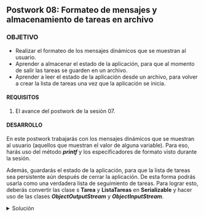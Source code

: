 ## Postwork 08: Formateo de mensajes y almacenamiento de tareas en archivo

### OBJETIVO

- Realizar el formateo de los mensajes dinámicos que se muestran al usuario.
- Aprender a almacenar el estado de la aplicación, para que al momento de salir las tareas se guarden en un archivo.
- Aprender a leer el estado de la aplicación desde un archivo, para volver a crear la lista de tareas una vez que la aplicación se inicia.

#### REQUISITOS

1. El avance del postwork de la sesión 07.


#### DESARROLLO

En este postwork trabajarás con los mensajes dinámicos que se muestran al usuario (aquellos que muestran el valor de alguna variable). Para eso, harás uso del método ***printf*** y los especificadores de formato visto durante la sesión. 

Además, guardarás el estado de la aplicación, para que la lista de tareas sea persistente aún después de cerrar la aplicación. De esta forma podrás usarla como una verdadera lista de seguimiento de tareas. Para lograr esto, deberás convertir las clase s **Tarea** y **ListaTareas** en **Serializable** y hacer uso de las clases ***ObjectOutputStream*** y ***ObjectInputStream***.

<details>
        <summary>Solución</summary>

1. En la clase **ListaTareasMain**, justo después de leer la opción seleccionada por el usuario, se muestra la opción seleccionada. El primer cambio será modificar la instrucción **println** por **printf** y usar el especificador de formato para mostrar números enteros. Cambia la siguiente instrucción:
```java
        System.out.println("\n\nLa opción seleccionada es: " + opcionSeleccionada);
```

por:
```java
        System.out.printf("%n%nLa opción seleccionada es: %d%n", opcionSeleccionada);
```

2. En la clase **ListasTareas**, dentro del método **verListaTareas** existe un ciclo en el que se muestran las listas de tareas que se han dado de alta. Dentro de ese ciclo reemplaza el siguiente código:
```java
        System.out.println((i + 1) + " - " + listasTareas.get(i).getNombre());
```

por:
```java
        System.out.printf("%d - %s%n", (i + 1), listasTareas.get(i).getNombre());
```

3. En el método **actualizarListaDeTareas** en el `case 2:` cambia:
```java
        System.out.println("Se eliminó la tarea " + t1.getNombre());
```

por:
```java
        System.out.printf("Se eliminó la tarea %s%n", t1.getNombre());
```

y en el `case 3:` cambia:
```java
        System.out.println("La tarea " + t2.getNombre() + " se completó el " + t2.getFechaRealizacion());      
```
por:
```java
        System.out.printf("La tarea %s se completó el %2$te de %2$tB de %2$tY%n", t2.getNombre(), t2.getFechaRealizacion());
```
4. Finalmente, en el método **eliminarListaDeTareas** cambia:
```java
        System.out.println("Se eliminó la lista de tareas: " + listaEliminada.getNombre());
```
por:
```java
        System.out.printf("Se eliminó la lista de tareas: %s%n", listaEliminada.getNombre());
```

5. Ahora, haremos que el estado de la aplicación sea persistente. Esto será lo último que hagamos durante este curso. Lo primero es indicar que las clases **Tarea** y **ListaTareas**, que se encuentran en el subpaquete de **modelo** implementen la interface **java.io.Serializable**. Esto le indica a la JVM que los obtejos de estas clases pueden ser enviadas a través de un flujo de bytes:

```java
        public class Tarea implements Serializable {
                ...
        }

        public class ListaTareas implements Serializable {
                ...
        }

```
6. Lo siguiente es agregar una constante que indique la ruta y nombre del archivo en el que se guardará la información. En la clase **ListasTareas**, agregaremos esta constante:

```java
        private static final String NOMBRE_ARCHIVO = System.getProperty("user.home") + "/.tareas";
```

Esto es una buena práctica, ya que estarás leyendo y escribiendo información en este archivo. De esta forma te aseguras de que ambos procesos usen exactamente los mismos nombres; además, si en algún momento decides cambiar la ubicación o el nombre del archivo, bastará con modificar la constante y de inmediato todos los lugares en donde se usa estarán actualizados.

7. Dentro de esta misma clase crea el método que cargará la lista de tareas. Este método se llamará **cargaTareas**; no recibirá ningún parámetro ni devolverá nada, pero si ocurre algun problema al momento de leer el archivo, será necesario reportar dicho problema a través de lanzar un error, conocido como Excepción. La firma del método es:

```java
        public void cargaTareas() throws Exception {
        }
```

8. Dentro de este método, lo primero será verificar si el archivo existe. Si no existe, puedes asumir que es la primera vez que se ejecuta la aplicación y por lo tanto aún no existen listas ni tareas:
```java
        if (new File(NOMBRE_ARCHIVO).exists()) {
        
        }
```

9. Si el archivo existe, crea una instancia de **ObjectInputStream**, que te permitirá recrear los objetos guardados en el archivo. Como la entrada de la información será un archivo, debes crear esta instancia usando un **FileInputStream** para leer del archivo cuyo nombre declaramos anteirormente en la constante:

```java
        ObjectInputStream ois = new ObjectInputStream(new FileInputStream(NOMBRE_ARCHIVO));
```

10. **ObjectInputStream** tiene un método llamado **readObject**, el cual devuelve un objeto con el contenido del archivo. Debes realizar un *cast* de este objeto genérico a una lista de **ListaTareas**, que es lo que guardaremos en el archivo en unos momentos:

```java
        listasTareas = (List<ListaTareas>) ois.readObject();
```

esto es todo, con este método podrás leer nuevamente las tareas al iniciar la aplicaición.

11. Lo siguiente es invocar a este método. Para ello, agrega un constructor de la clase e invoca a **cargaTareas** dentro de este. s importante que el constructor también lance una excepción, de esta forma si ocurre un error en la lectura del archivo, el error se propagará hasta el elemento que cree la nueva instancia de **ListasTareas**, que en este caso es el método **main**:
```java
    public ListasTareas() throws Exception {
        cargaTareas();
    }
```

12. Ahora, agrega el método que permitirá guardar la lista de tareas. En la clase **ListasTareas** agrega un método llamado **guardarTareas**, el cual use un **ObjectOutputStream** para guardar la lista de tareas en el archivo apuntado por la constante. **ObjectOutputStream** proporciona el método **writeObject** para esribir el objeto en el archivo. 
```java
    public void guardarTareas() throws Exception {
        ObjectOutputStream oos = new ObjectOutputStream(new FileOutputStream(NOMBRE_ARCHIVO));
        oos.writeObject(listasTareas);
    }
```

13. En el método **main** tendrás que hacer dos cambios. El primero es invocar al método **guardarTareas** que acabas de crear. Esto debe ocurrir al momento de salir de la aplicación. En el método **main** colocaste una instrucción **switch**, y en el **case 6** ocurre la salida de la aplicación. En este momento lo único que haces es mostrar un mensaje. Antes de mostrar el mensaje deberás guardar el estado de la aplicación:
```java
        case 6:
                lista.guardarTareas();
                System.out.println("Saliendo de la aplicación.");
                break;
```
14. El segundo cambio que debes hacer es indicar que el método **main** también puede lanzar una excepción; esto hará que si ocurre algún error, el mismo se propague ahsta la JVM y haga que la aplicación termine:
```java
        public static void main(String[] args) throws Exception {
                ...
        }
```

15. Para terminar, solo queda modificar el menú de opciones que se le muestran al usuario, ahora la opción para salir debe indicar también que la aplicación se guardará. En el método **muestraOpciones** modifica la última opción de `Salir` a `Guardar y Salir`:
```java
        System.out.println("6. Guardar y Salir");
```

16. Con esto hemos terminado. Si ejecutas la aplicación y crear algunas tareas y listas y después sales de la misma, en el directorio de tu usuario deberá aparecer un nuevo archivo llamado **.tareas**. Si vuelves a ejecutar la aplicación y revisas la listas de tareas existentes, estas deben estar como quedaron en la última ocasión:

![imagen](img/img_01.jpg)

</details>




